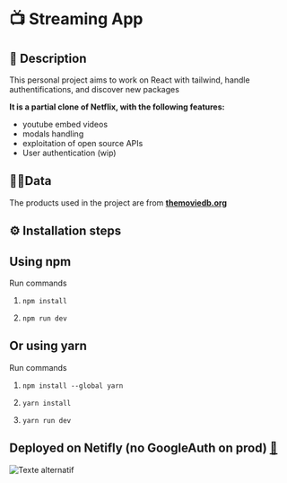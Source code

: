 # 📺 Streaming App

## 📝 Description

This personal project aims to work on React with tailwind, handle authentifications, and discover new packages

**It is a partial clone of Netflix, with the following features:**

- youtube embed videos
- modals handling
- exploitation of open source APIs
- User authentication (wip)

## 👨‍💻Data

The products used in the project are from **[themoviedb.org](https://developers.themoviedb.org/3/getting-started/introduction)**

## ⚙️ Installation steps

## Using npm

Run commands

1. `npm install`

2. `npm run dev`

## Or using yarn

Run commands

1. `npm install --global yarn`

2. `yarn install`

3. `yarn run dev`

## Deployed on Netifly (no GoogleAuth on prod) **[🔗](https://gleaming-gumdrop-0339b4.netlify.app/)**

![Texte alternatif](src/assets/img/matflexscreenshot.png "screenshot")
